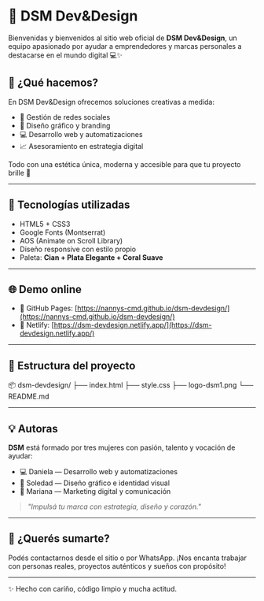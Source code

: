 # 🌟 DSM Dev&Design

Bienvenidas y bienvenidos al sitio web oficial de **DSM Dev&Design**, un equipo apasionado por ayudar a emprendedores y marcas personales a destacarse en el mundo digital 💻✨

## 🎯 ¿Qué hacemos?

En DSM Dev&Design ofrecemos soluciones creativas a medida:

- 📱 Gestión de redes sociales
- 🎨 Diseño gráfico y branding
- 💻 Desarrollo web y automatizaciones
- 📈 Asesoramiento en estrategia digital

Todo con una estética única, moderna y accesible para que tu proyecto brille 🌈

---

## 🧪 Tecnologías utilizadas

- HTML5 + CSS3
- Google Fonts (Montserrat)
- AOS (Animate on Scroll Library)
- Diseño responsive con estilo propio
- Paleta: **Cian + Plata Elegante + Coral Suave**

---

## 🌐 Demo online

- 🔗 GitHub Pages: [https://nannys-cmd.github.io/dsm-devdesign/](https://nannys-cmd.github.io/dsm-devdesign/)
- 🔗 Netlify: [https://dsm-devdesign.netlify.app/](https://dsm-devdesign.netlify.app/)

---

## 📁 Estructura del proyecto

📦 dsm-devdesign/
├── index.html
├── style.css
├── logo-dsm1.png
└── README.md

---

## 💡 Autoras

**DSM** está formado por tres mujeres con pasión, talento y vocación de ayudar:

- 💻 Daniela — Desarrollo web y automatizaciones
- 🎨 Soledad — Diseño gráfico e identidad visual
- 📲 Mariana — Marketing digital y comunicación

> *"Impulsá tu marca con estrategia, diseño y corazón."*

---

## 🚀 ¿Querés sumarte?

Podés contactarnos desde el sitio o por WhatsApp. ¡Nos encanta trabajar con personas reales, proyectos auténticos y sueños con propósito!

---

✨ Hecho con cariño, código limpio y mucha actitud.
